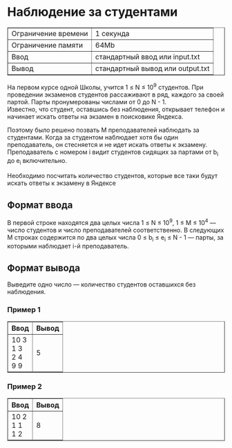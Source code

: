 <h1 class="title">Наблюдение за студентами</h1>

<table class="test-description" border="1" style="border-collapse:collapse;" cellpadding="5">
	<tbody>
		<tr>
			<td>Ограничение времени</td>
			<td>1 секунда</td>
		<tr>
			<td>Ограничение памяти</td>
            <td>64Mb</td>
		</tr>
		<tr>
			<td>Ввод</td>
            <td>стандартный ввод или input.txt</td>
		</tr>
		<tr>
			<td>Вывод</td>
            <td>стандартный вывод или output.txt</td>
		</tr>
	</tbody>
</table>
<p>На первом курсе одной Школы, учится 1 ≤ N ≤ 10<sup>9</sup> студентов. При проведении экзаменов студентов рассаживают в ряд, каждого за своей партой. Парты пронумерованы числами от 0 до N - 1.
<br>Известно, что студент, оставшись без наблюдения, открывает телефон и начинает искать ответы на экзамен в поисковике Яндекса.</p>

<p>Поэтому было решено позвать M преподавателей наблюдать за студентами. Когда за студентом наблюдает хотя бы один преподаватель, он стесняется и не идет искать ответы к экзамену. Преподаватель с номером i видит студентов сидящих за партами от b<sub>i</sub> до e<sub>i</sub> включительно.</p>

<p>Необходимо посчитать количество студентов, которые все таки будут искать ответы к экзамену в Яндексе</p>

<h2>Формат ввода</h2>
<p>В первой строке находятся два целых числа 1 ≤ N ≤ 10<sup>9</sup>, 1 ≤ M ≤ 10<sup>4</sup> — число студентов и число преподавателей соответственно. В следующих M строках содержится по два целых числа 0 ≤ b<sub>i</sub> ≤ e<sub>i</sub> ≤ N - 1 — парты, за которыми наблюдает i-й преподаватель.</p>

<h2>Формат вывода</h2>
<p>Выведите одно число — количество студентов оставшихся без наблюдения.</p>

<h3>Пример 1</h3>
<table class="in-out" border="1" style="border-collapse:collapse;" cellpadding="5">
      <thead>
         <tr>
            <th>Ввод</th>
            <th>Вывод</th>
         </tr>
      </thead>
	<tbody>
		<tr>
			<td>10 3
                <br>1 3
                <br>2 4
                <br>9 9</td>
			<td>5</td>
		</tr>
	</tbody>
</table>
<h3>Пример 2</h3>
<table class="in-out" border="1" style="border-collapse:collapse;" cellpadding="5">
      <thead>
         <tr>
            <th>Ввод</th>
            <th>Вывод</th>
         </tr>
      </thead>
	<tbody>
		<tr>
			<td>10 2
                <br>1 1
                <br>1 2</td>
			<td>8</td>
		</tr>
	</tbody>
</table>